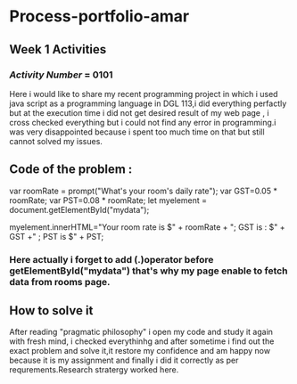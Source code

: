 # Process-portfolio-amar
## Week 1 Activities
### *Activity Number* = 0101
Here i would like to share my recent programming project in which i used java script as a programming language in DGL 113,i did everything perfactly but at the execution time i did not get desired result of my web page , i cross checked everything but i could not find any error in programming.i was very disappointed because i spent too much time on that but still cannot solved my issues.

## Code of the problem :

var roomRate = prompt("What's your room's daily rate");
var GST=0.05 * roomRate;
var PST=0.08 * roomRate;
let myelement = document.getElementById("mydata");

myelement.innerHTML="Your room rate is $" + roomRate + "; GST is : $" + GST +" ; PST is $" + PST;

### Here actually i forget to add (.)operator before getElementById("mydata") that's why my page enable to fetch data from rooms page.

## How to solve it 
After reading "pragmatic philosophy" i open my code and study it again with fresh mind, i checked everythinhg and after sometime i find out the exact problem and solve it,it restore my confidence and am happy now because it is my assignment and finally i did it correctly as per requrements.Research stratergy worked here.
